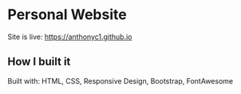 # Personal Website
Site is live: https://anthonyc1.github.io

## How I built it
Built with: HTML, CSS, Responsive Design, Bootstrap, FontAwesome
